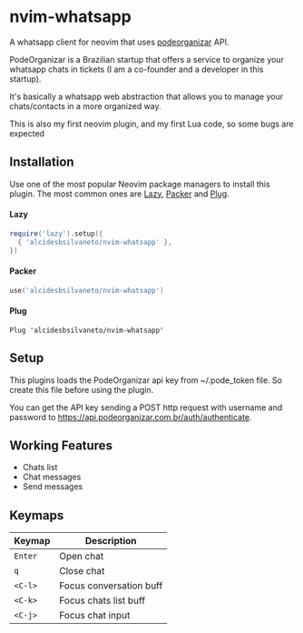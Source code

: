 # nvim-whatsapp

A whatsapp client for neovim that uses [podeorganizar](https://podeorganizar.com.br) API.

PodeOrganizar is a Brazilian startup that offers a service to organize your whatsapp chats in tickets (I am a co-founder and a developer in this startup).

It's basically a whatsapp web abstraction that allows you to manage your chats/contacts in a more organized way.

This is also my first neovim plugin, and my first Lua code, so some bugs are expected

## Installation

Use one of the most popular Neovim package managers to install this plugin. The most common ones are [Lazy](https://github.com/folke/lazy.nvim), [Packer](https://github.com/wbthomason/packer.nvim) and [Plug](https://github.com/junegunn/vim-plug).

#### Lazy

```lua
require('lazy').setup({
  { 'alcidesbsilvaneto/nvim-whatsapp' },
})
```

#### Packer

```lua
use('alcidesbsilvaneto/nvim-whatsapp')
```

#### Plug

```viml
Plug 'alcidesbsilvaneto/nvim-whatsapp'
```

## Setup

This plugins loads the PodeOrganizar api key from ~/.pode_token file. So create this file before using the plugin.

You can get the API key sending a POST http request with username and password to https://api.podeorganizar.com.br/auth/authenticate.

## Working Features

- Chats list
- Chat messages
- Send messages

## Keymaps

| Keymap  | Description             |
| ------- | ----------------------- |
| `Enter` | Open chat               |
| `q`     | Close chat              |
| `<C-l>` | Focus conversation buff |
| `<C-k>` | Focus chats list buff   |
| `<C-j>` | Focus chat input        |
